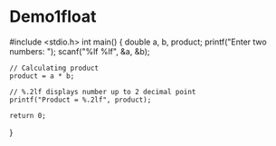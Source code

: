 # Demo1float
 
#include <stdio.h>
int main() {
    double a, b, product;
    printf("Enter two numbers: ");
    scanf("%lf %lf", &a, &b);  
 
    // Calculating product
    product = a * b;

    // %.2lf displays number up to 2 decimal point
    printf("Product = %.2lf", product);
    
    return 0;
}
